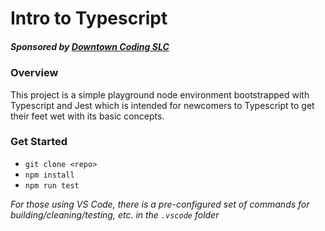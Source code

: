 # Intro to Typescript
##### Sponsored by [Downtown Coding SLC](https://www.meetup.com/DowntownCodingSLC/)

### Overview
This project is a simple playground node environment bootstrapped with Typescript and Jest which is intended for newcomers to Typescript to get their feet wet with its basic concepts.

### Get Started

- `git clone <repo>`
- `npm install`
- `npm run test`

*For those using VS Code, there is a pre-configured set of commands for building/cleaning/testing, etc. in the `.vscode` folder*

